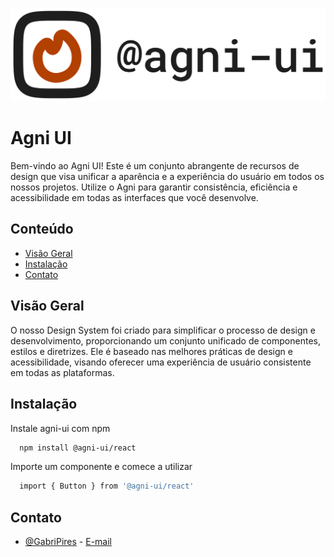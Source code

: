 ![Logo](https://raw.githubusercontent.com/GabriPires/agni/main/assets/logotype.png)

# Agni UI

Bem-vindo ao Agni UI! Este é um conjunto abrangente de recursos de design que visa unificar a aparência e a experiência do usuário em todos os nossos projetos. Utilize o Agni para garantir consistência, eficiência e acessibilidade em todas as interfaces que você desenvolve.

## Conteúdo

- [Visão Geral](#visão-geral)
- [Instalação](#instalação)
- [Contato](#contato)

## Visão Geral

O nosso Design System foi criado para simplificar o processo de design e desenvolvimento, proporcionando um conjunto unificado de componentes, estilos e diretrizes. Ele é baseado nas melhores práticas de design e acessibilidade, visando oferecer uma experiência de usuário consistente em todas as plataformas.

## Instalação

Instale agni-ui com npm

```bash
  npm install @agni-ui/react
```

Importe um componente e comece a utilizar

```bash
  import { Button } from '@agni-ui/react'
```

## Contato

- [@GabriPires](https://www.github.com/GabriPires) - [E-mail](mailto:gabpiresdev@gmail.com)
